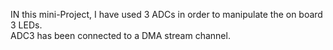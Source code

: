 IN this mini-Project, I have used 3 ADCs in order to manipulate the on board 3 LEDs. 
<br>ADC3 has been connected to a DMA stream channel.
